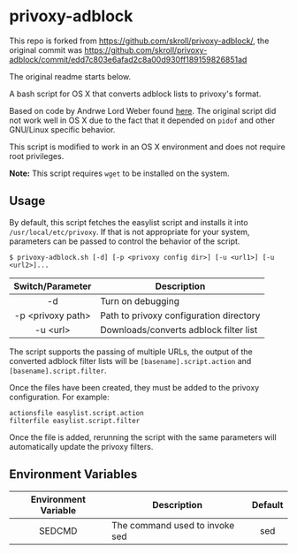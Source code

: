 privoxy-adblock
===============
This repo is forked from https://github.com/skroll/privoxy-adblock/, the
original commit was https://github.com/skroll/privoxy-adblock/commit/edd7c803e6afad2c8a00d930ff189159826851ad

The original readme starts below.

A bash script for OS X that converts adblock lists to privoxy's format.

Based on code by Andrwe Lord Weber found [here](http://andrwe.org/scripting/bash/privoxy-blocklist). The original script did not work well in OS X due to the fact that it depended on `pidof` and other GNU/Linux specific behavior.

This script is modified to work in an OS X environment and does not require root privileges.

**Note:** This script requires `wget` to be installed on the system.

Usage
-----
By default, this script fetches the easylist script and installs it into `/usr/local/etc/privoxy`. If that is not appropriate for your system, parameters can be passed to control the behavior of the script.

    $ privoxy-adblock.sh [-d] [-p <privoxy config dir>] [-u <url1>] [-u <url2>]...

| Switch/Parameter        | Description                             |
| :---------------------: | --------------------------------------- |
| -d                      | Turn on debugging                       |
| -p &lt;privoxy path&gt; | Path to privoxy configuration directory |
| -u &lt;url&gt;          | Downloads/converts adblock filter list  |

The script supports the passing of multiple URLs, the output of the converted adblock filter lists will be `[basename].script.action` and `[basename].script.filter`.

Once the files have been created, they must be added to the privoxy configuration. For example:

    actionsfile easylist.script.action
    filterfile easylist.script.filter

Once the file is added, rerunning the script with the same parameters will automatically update the privoxy filters.

Environment Variables
---------------------

| Environment Variable    | Description                             | Default |
| :---------------------: | --------------------------------------- | :-----: |
| SEDCMD                  | The command used to invoke sed          | sed     |

